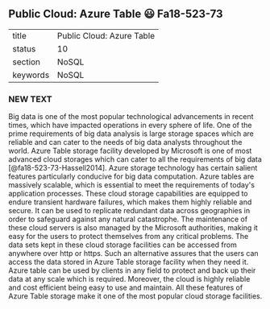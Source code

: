 ## Public Cloud: Azure Table :smiley: Fa18-523-73


|          |                               |
| -------- | ----------------------------- |
| title    | Public Cloud: Azure Table     | 
| status   | 10                            |
| section  | NoSQL                         |
| keywords | NoSQL                         |



### NEW TEXT
Big data is one of the most popular technological advancements in recent times, which have impacted operations in every sphere of life. One of the prime requirements of big data analysis is large storage spaces which are reliable and can cater to the needs of big data analysts throughout the world. Azure Table storage facility developed by Microsoft is one of most advanced cloud storages which can cater to all the requirements of big data [@fa18-523-73-Hassell2014].
Azure storage technology has certain salient features particularly conducive for big data computation. Azure tables are massively scalable, which is essential to meet the requirements of today's application processes. These cloud storage capabilities are equipped to endure transient hardware failures, which makes them highly reliable and secure. It can be used to replicate redundant data across geographies in order to safeguard against any natural catastrophe. The maintenance of these cloud servers is also managed by the Microsoft authorities, making it easy for the users to protect themselves from any critical problems. The data sets kept in these cloud storage facilities can be accessed from anywhere over http or https. Such an alternative assures that the users can access the data stored in Azure Table storage facility when they need it.
Azure table can be used by clients in any field to protect and back up their data at any scale which is required. Moreover, the cloud is highly reliable and cost efficient being easy to use and maintain. All these features of Azure Table storage make it one of the most popular cloud storage facilities.




